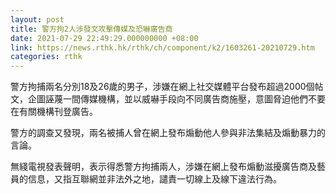 ```yaml
---
layout: post
title: 警方拘2人涉發文攻擊傳媒及恐嚇廣告商
date: 2021-07-29 22:49:29.000000000 +08:00
link: https://news.rthk.hk/rthk/ch/component/k2/1603261-20210729.htm
categories: rthk
---
```


警方拘捕兩名分別18及26歲的男子，涉嫌在網上社交媒體平台發布超過2000個帖文，企圖誣蔑一間傳媒機構，並以威嚇手段向不同廣告商施壓，意圖脅迫他們不要在有關機構刊登廣告。

警方的調查又發現，兩名被捕人曾在網上發布煽動他人參與非法集結及煽動暴力的言論。

無綫電視發表聲明，表示得悉警方拘捕兩人，涉嫌在網上發布煽動滋擾廣告商及藝員的信息，又指互聯網並非法外之地，譴責一切線上及線下違法行為。
